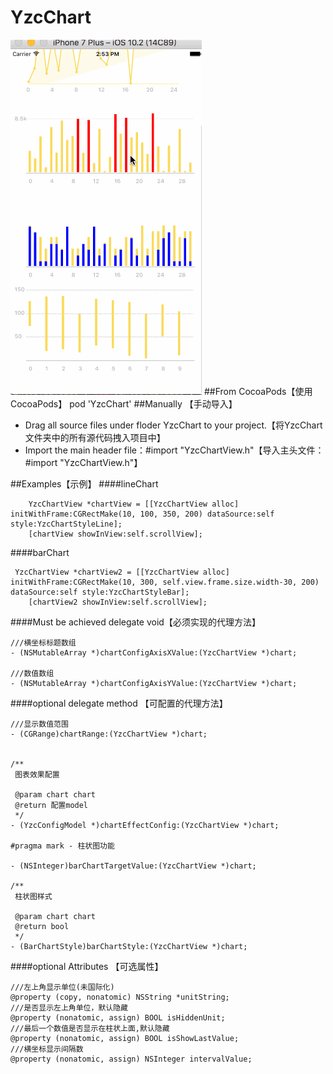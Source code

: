 # YzcChart
 ![img](https://github.com/Yzc-jason/YzcChart/blob/master/chartGIf.gif)
##From CocoaPods【使用CocoaPods】
pod 'YzcChart'
##Manually 【手动导入】
- Drag all source files under floder YzcChart to your project.【将YzcChart文件夹中的所有源代码拽入项目中】
- Import the main header file：#import "YzcChartView.h"【导入主头文件：#import "YzcChartView.h"】

##Examples【示例】
####lineChart
```
    YzcChartView *chartView = [[YzcChartView alloc] initWithFrame:CGRectMake(10, 100, 350, 200) dataSource:self style:YzcChartStyleLine];
    [chartView showInView:self.scrollView];

```
####barChart
```
 YzcChartView *chartView2 = [[YzcChartView alloc] initWithFrame:CGRectMake(10, 300, self.view.frame.size.width-30, 200) dataSource:self style:YzcChartStyleBar];
    [chartView2 showInView:self.scrollView];
```
####Must be achieved delegate void【必须实现的代理方法】
```
///横坐标标题数组
- (NSMutableArray *)chartConfigAxisXValue:(YzcChartView *)chart;

///数值数组
- (NSMutableArray *)chartConfigAxisYValue:(YzcChartView *)chart;

```

####optional delegate method 【可配置的代理方法】
```
///显示数值范围
- (CGRange)chartRange:(YzcChartView *)chart;


/**
 图表效果配置

 @param chart chart
 @return 配置model
 */
- (YzcConfigModel *)chartEffectConfig:(YzcChartView *)chart;

#pragma mark - 柱状图功能

- (NSInteger)barChartTargetValue:(YzcChartView *)chart;

/**
 柱状图样式

 @param chart chart
 @return bool
 */
- (BarChartStyle)barChartStyle:(YzcChartView *)chart;
```

####optional Attributes 【可选属性】
```
///左上角显示单位(未国际化)
@property (copy, nonatomic) NSString *unitString;
///是否显示左上角单位，默认隐藏
@property (nonatomic, assign) BOOL isHiddenUnit;
///最后一个数值是否显示在柱状上面,默认隐藏
@property (nonatomic, assign) BOOL isShowLastValue;
///横坐标显示间隔数
@property (nonatomic, assign) NSInteger intervalValue;

```
